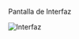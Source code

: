 Pantalla de Interfaz

![Interfaz](https://user-images.githubusercontent.com/66332670/85818880-17458780-b72f-11ea-974d-3ecb9456e351.PNG)

